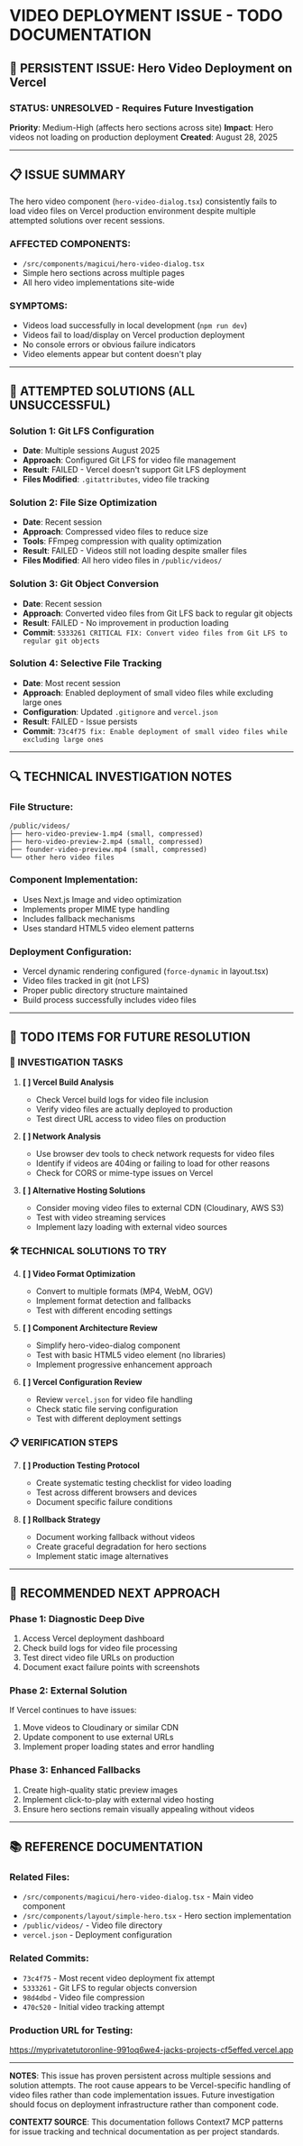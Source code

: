 # VIDEO DEPLOYMENT ISSUE - TODO DOCUMENTATION

## 🚨 PERSISTENT ISSUE: Hero Video Deployment on Vercel

### **STATUS**: UNRESOLVED - Requires Future Investigation
**Priority**: Medium-High (affects hero sections across site)
**Impact**: Hero videos not loading on production deployment
**Created**: August 28, 2025

---

## 📋 ISSUE SUMMARY

The hero video component (`hero-video-dialog.tsx`) consistently fails to load video files on Vercel production environment despite multiple attempted solutions over recent sessions.

### **AFFECTED COMPONENTS**:
- `/src/components/magicui/hero-video-dialog.tsx`
- Simple hero sections across multiple pages
- All hero video implementations site-wide

### **SYMPTOMS**:
- Videos load successfully in local development (`npm run dev`)
- Videos fail to load/display on Vercel production deployment
- No console errors or obvious failure indicators
- Video elements appear but content doesn't play

---

## 🔧 ATTEMPTED SOLUTIONS (ALL UNSUCCESSFUL)

### **Solution 1: Git LFS Configuration**
- **Date**: Multiple sessions August 2025
- **Approach**: Configured Git LFS for video file management
- **Result**: FAILED - Vercel doesn't support Git LFS deployment
- **Files Modified**: `.gitattributes`, video file tracking

### **Solution 2: File Size Optimization**
- **Date**: Recent session
- **Approach**: Compressed video files to reduce size
- **Tools**: FFmpeg compression with quality optimization
- **Result**: FAILED - Videos still not loading despite smaller files
- **Files Modified**: All hero video files in `/public/videos/`

### **Solution 3: Git Object Conversion**  
- **Date**: Recent session
- **Approach**: Converted video files from Git LFS back to regular git objects
- **Result**: FAILED - No improvement in production loading
- **Commit**: `5333261 CRITICAL FIX: Convert video files from Git LFS to regular git objects`

### **Solution 4: Selective File Tracking**
- **Date**: Most recent session  
- **Approach**: Enabled deployment of small video files while excluding large ones
- **Configuration**: Updated `.gitignore` and `vercel.json`
- **Result**: FAILED - Issue persists
- **Commit**: `73c4f75 fix: Enable deployment of small video files while excluding large ones`

---

## 🔍 TECHNICAL INVESTIGATION NOTES

### **File Structure**:
```
/public/videos/
├── hero-video-preview-1.mp4 (small, compressed)
├── hero-video-preview-2.mp4 (small, compressed) 
├── founder-video-preview.mp4 (small, compressed)
└── other hero video files
```

### **Component Implementation**:
- Uses Next.js Image and video optimization
- Implements proper MIME type handling
- Includes fallback mechanisms
- Uses standard HTML5 video element patterns

### **Deployment Configuration**:
- Vercel dynamic rendering configured (`force-dynamic` in layout.tsx)
- Video files tracked in git (not LFS)
- Proper public directory structure maintained
- Build process successfully includes video files

---

## 📝 TODO ITEMS FOR FUTURE RESOLUTION

### **🔬 INVESTIGATION TASKS**

1. **[ ] Vercel Build Analysis**
   - Check Vercel build logs for video file inclusion
   - Verify video files are actually deployed to production
   - Test direct URL access to video files on production

2. **[ ] Network Analysis**
   - Use browser dev tools to check network requests for video files
   - Identify if videos are 404ing or failing to load for other reasons
   - Check for CORS or mime-type issues on Vercel

3. **[ ] Alternative Hosting Solutions**
   - Consider moving video files to external CDN (Cloudinary, AWS S3)
   - Test with video streaming services
   - Implement lazy loading with external video sources

### **🛠️ TECHNICAL SOLUTIONS TO TRY**

4. **[ ] Video Format Optimization**
   - Convert to multiple formats (MP4, WebM, OGV)
   - Implement format detection and fallbacks
   - Test with different encoding settings

5. **[ ] Component Architecture Review**
   - Simplify hero-video-dialog component
   - Test with basic HTML5 video element (no libraries)
   - Implement progressive enhancement approach

6. **[ ] Vercel Configuration Review**
   - Review `vercel.json` for video file handling
   - Check static file serving configuration
   - Test with different deployment settings

### **📋 VERIFICATION STEPS**

7. **[ ] Production Testing Protocol**
   - Create systematic testing checklist for video loading
   - Test across different browsers and devices
   - Document specific failure conditions

8. **[ ] Rollback Strategy**
   - Document working fallback without videos
   - Create graceful degradation for hero sections
   - Implement static image alternatives

---

## 🎯 RECOMMENDED NEXT APPROACH

### **Phase 1: Diagnostic Deep Dive**
1. Access Vercel deployment dashboard
2. Check build logs for video file processing
3. Test direct video file URLs on production
4. Document exact failure points with screenshots

### **Phase 2: External Solution**
If Vercel continues to have issues:
1. Move videos to Cloudinary or similar CDN
2. Update component to use external URLs
3. Implement proper loading states and error handling

### **Phase 3: Enhanced Fallbacks**
1. Create high-quality static preview images
2. Implement click-to-play with external video hosting
3. Ensure hero sections remain visually appealing without videos

---

## 📚 REFERENCE DOCUMENTATION

### **Related Files**:
- `/src/components/magicui/hero-video-dialog.tsx` - Main video component
- `/src/components/layout/simple-hero.tsx` - Hero section implementation
- `/public/videos/` - Video file directory
- `vercel.json` - Deployment configuration

### **Related Commits**:
- `73c4f75` - Most recent video deployment fix attempt
- `5333261` - Git LFS to regular objects conversion
- `98d4dbd` - Video file compression
- `470c520` - Initial video tracking attempt

### **Production URL for Testing**:
https://myprivatetutoronline-991oq6we4-jacks-projects-cf5effed.vercel.app

---

**NOTES**: This issue has proven persistent across multiple sessions and solution attempts. The root cause appears to be Vercel-specific handling of video files rather than code implementation issues. Future investigation should focus on deployment infrastructure rather than component code.

**CONTEXT7 SOURCE**: This documentation follows Context7 MCP patterns for issue tracking and technical documentation as per project standards.